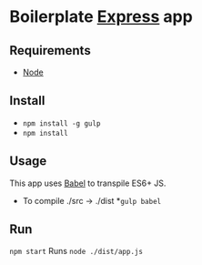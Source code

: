 # Boilerplate [Express](http://expressjs.com/) app

## Requirements
* [Node](https://nodejs.org/)

## Install
* `npm install -g gulp`
* `npm install`

## Usage
This app uses [Babel](http://babeljs.io/) to transpile ES6+ JS.

* To compile ./src -> ./dist
 *`gulp babel`

## Run
`npm start`
Runs `node ./dist/app.js`
